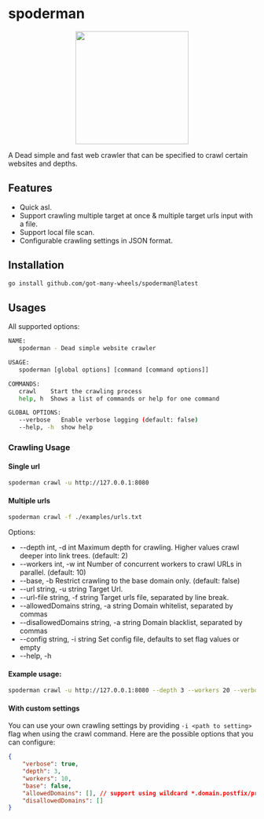 # spoderman

<p align="center">
    <img height="230" src="https://art.pixilart.com/c60c6f8f7dfd0c1.png">
</p>

A Dead simple and fast web crawler that can be specified to crawl certain websites and depths.

## Features

- Quick asl.
- Support crawling multiple target at once & multiple target urls input with a file.
- Support local file scan.
- Configurable crawling settings in JSON format.

## Installation

```bash
go install github.com/got-many-wheels/spoderman@latest
```

## Usages

All supported options:

```bash
NAME:
   spoderman - Dead simple website crawler

USAGE:
   spoderman [global options] [command [command options]]

COMMANDS:
   crawl    Start the crawling process
   help, h  Shows a list of commands or help for one command

GLOBAL OPTIONS:
   --verbose   Enable verbose logging (default: false)
   --help, -h  show help
```

### Crawling Usage

#### Single url

```bash
spoderman crawl -u http://127.0.0.1:8080
```

#### Multiple urls

```bash
spoderman crawl -f ./examples/urls.txt
```

Options:
-   --depth int, -d int                    Maximum depth for crawling. Higher values crawl deeper into link trees. (default: 2)
-   --workers int, -w int                  Number of concurrent workers to crawl URLs in parallel. (default: 10)
-   --base, -b                             Restrict crawling to the base domain only. (default: false)
-   --url string, -u string                Target Url.
-   --url-file string, -f string           Target urls file, separated by line break.
-   --allowedDomains string, -a string     Domain whitelist, separated by commas
-   --disallowedDomains string, -a string  Domain blacklist, separated by commas
-   --config string, -i string             Set config file, defaults to set flag values or empty
-   --help, -h       

#### Example usage:

```bash
spoderman crawl -u http://127.0.0.1:8080 --depth 3 --workers 20 --verbose --base
```

#### With custom settings

You can use your own crawling settings by providing `-i <path to setting>` flag when using the crawl command. Here are the possible options that you can configure:

```json
{
	"verbose": true,
	"depth": 3,
	"workers": 10,
	"base": false,
	"allowedDomains": [], // support using wildcard *.domain.postfix/prefix.domain.*
	"disallowedDomains": []
}
```
